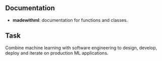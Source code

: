 ## Documentation
- **madewithml**: documentation for functions and classes.

## Task
Combine machine learning with software engineering to design, develop, deploy and iterate on production ML applications.
